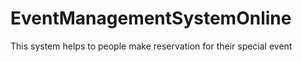 # EventManagementSystemOnline
 This system helps to people make reservation for their special event

